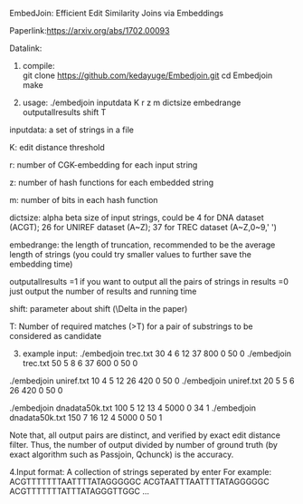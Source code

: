 EmbedJoin: Efficient Edit Similarity Joins via Embeddings

Paperlink:https://arxiv.org/abs/1702.00093

Datalink:

1. compile:  
git clone https://github.com/kedayuge/Embedjoin.git
cd Embedjoin
make

2. usage: ./embedjoin inputdata K r z m dictsize embedrange outputallresults shift T

inputdata: a set of strings in a file

K: edit distance threshold

r: number of CGK-embedding for each input string

z: number of hash functions for each embedded string 

m: number of bits in each hash function

dictsize: alpha beta size of input strings, could be 4 for DNA dataset (ACGT); 26 for UNIREF dataset (A~Z); 37 for TREC dataset (A~Z,0~9,' ') 

embedrange: the length of truncation, recommended to be the average length of strings (you could try smaller values to further save the embedding time)

outputallresults =1 if you want to output all the pairs of strings in results =0 just output the number of results and running time

shift: parameter about shift (\Delta in the paper)

T: Number of required matches (>T) for a pair of substrings to be considered as candidate

3. example input:
./embedjoin trec.txt 30 4 6 12 37 800 0 50 0 
./embedjoin trec.txt 50 5 8 6 37 600 0 50 0

./embedjoin uniref.txt 10 4 5 12 26 420 0 50 0
./embedjoin uniref.txt 20 5 5 6 26 420 0 50 0

./embedjoin dnadata50k.txt 100 5 12 13 4 5000 0 34 1
./embedjoin dnadata50k.txt 150 7 16 12 4 5000 0 50 1

Note that, all output pairs are distinct, and verified by exact edit distance filter. 
Thus, the number of output divided by number of ground truth (by exact algorithm such as Passjoin, Qchunck) is the accuracy.

4.Input format:
A collection of strings seperated by enter
For example:
ACGTTTTTTTAATTTTATAGGGGGC
ACGTAATTTAATTTTATAGGGGGC
ACGTTTTTTTATTTATAGGGTTGGC
...
